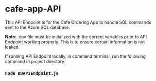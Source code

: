 # cafe-app-API
This API Endpoint is for the Cafe Ordering App to handle SQL commands sent to the Azure SQL database.

<strong>Note:</strong> .env file must be initialized with the correct variables prior to API Endpoint working properly. This is to ensure certain information is not leaked.

If running API Endpoint locally, in command terminal, run the following command in project directory:
### `node DBAPIEndpoint.js`

